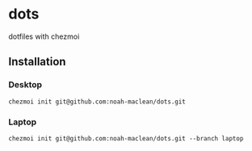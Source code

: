 # dots
dotfiles with chezmoi

## Installation

### Desktop

`chezmoi init git@github.com:noah-maclean/dots.git`

### Laptop

`chezmoi init git@github.com:noah-maclean/dots.git --branch laptop`
